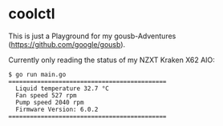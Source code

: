 # coolctl

This is just a Playground for my gousb-Adventures (https://github.com/google/gousb).

Currently only reading the status of my NZXT Kraken X62 AIO:

```
$ go run main.go
============================================
  Liquid temperature 32.7 °C
  Fan speed 527 rpm
  Pump speed 2040 rpm
  Firmware Version: 6.0.2
============================================
```